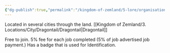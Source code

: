 ```yaml
---
{"dg-publish":true,"permalink":"/kingdom-of-zemland/5-lore/organisations/adventurers-guild/"}
---
```


Located in several cities through the land.
[[Kingdom of Zemland/3. Locations/City/Dragontail/Dragontail\|Dragontail]] 

Free to join.
5% fee for each job completed (5% of job advertised job payment.)
Has a badge that is used for Identification.
